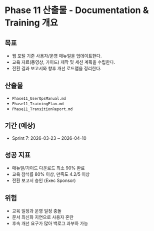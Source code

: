# Phase 11 산출물 - Documentation & Training 개요

## 목표
- 웹 포털 기준 사용자/운영 매뉴얼을 업데이트한다.
- 교육 자료(동영상, 가이드) 제작 및 세션 계획을 수립한다.
- 전환 결과 보고서와 향후 개선 로드맵을 정리한다.

## 산출물
- `Phase11_UserOpsManual.md`
- `Phase11_TrainingPlan.md`
- `Phase11_TransitionReport.md`

## 기간 (예상)
- Sprint 7: 2026-03-23 ~ 2026-04-10

## 성공 지표
- 매뉴얼/가이드 다운로드 최소 90% 완료
- 교육 참석률 80% 이상, 만족도 4.2/5 이상
- 전환 보고서 승인 (Exec Sponsor)

## 위험
- 교육 일정과 운영 일정 충돌
- 문서 최신화 지연으로 사용자 혼란
- 후속 개선 요구가 많아 백로그 과부하 가능
